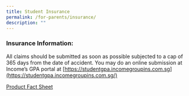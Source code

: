 ```yaml
---
title: Student Insurance
permalink: /for-parents/insurance/
description: ""
---
```

### **Insurance Information:**
All claims should be submitted as soon as possible subjected to a cap of 365 days from the date of accident. You may do an online submission at Income’s GPA portal at [https://studentgpa.incomegroupins.com.sg](https://studentgpa.incomegroupins.com.sg/)

[Product Fact Sheet](/files/Attachments/product%20fact%20sheet%20(year%202022).pdf)